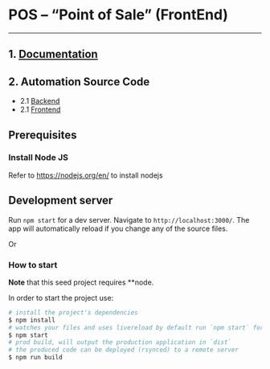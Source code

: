 # POS – “Point of Sale” (FrontEnd)
-----------------------------------------------------------------

## 1. [Documentation](https://github.com/togetherGithub/Point-Of-Sale)

## 2. Automation Source Code
* 2.1 [Backend](https://github.com/togetherGithub/Point-Of-Sale/tree/main/rest-service)
* 2.1 [Frontend](https://github.com/togetherGithub/Point-Of-Sale/tree/main/web-client-v2)

## Prerequisites

### Install Node JS
Refer to https://nodejs.org/en/ to install nodejs

## Development server

Run `npm start` for a dev server. Navigate to `http://localhost:3000/`. The app will automatically reload if you change any of the source files.

Or

### How to start

**Note** that this seed project requires **node.

In order to start the project use:

```bash
# install the project's dependencies
$ npm install
# watches your files and uses livereload by default run `npm start` for a dev server. Navigate to `http://localhost:3000/`. The app will automatically reload if you change any of the source files.
$ npm start
# prod build, will output the production application in `dist`
# the produced code can be deployed (rsynced) to a remote server
$ npm run build
```
